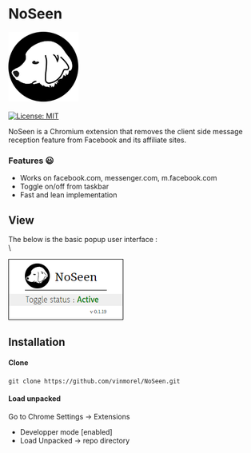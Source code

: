 # NoSeen
![](/assets/icon_140.png) 
\
\
[![License: MIT](https://img.shields.io/badge/License-MIT-blue.svg)](https://opensource.org/licenses/MIT)

NoSeen is a Chromium extension that removes the client side message reception feature from Facebook and its affiliate sites.  

### Features  :smiley:
- Works on facebook.com, messenger.com, m.facebook.com
- Toggle on/off from taskbar 
- Fast and lean implementation

## View
The below is the basic popup user interface :\
\

![](/assets/popup.png) 

## Installation

#### Clone
`git clone https://github.com/vinmorel/NoSeen.git`

#### Load unpacked
Go to Chrome Settings -> Extensions 
- Developper mode [enabled] 
- Load Unpacked -> repo directory  



